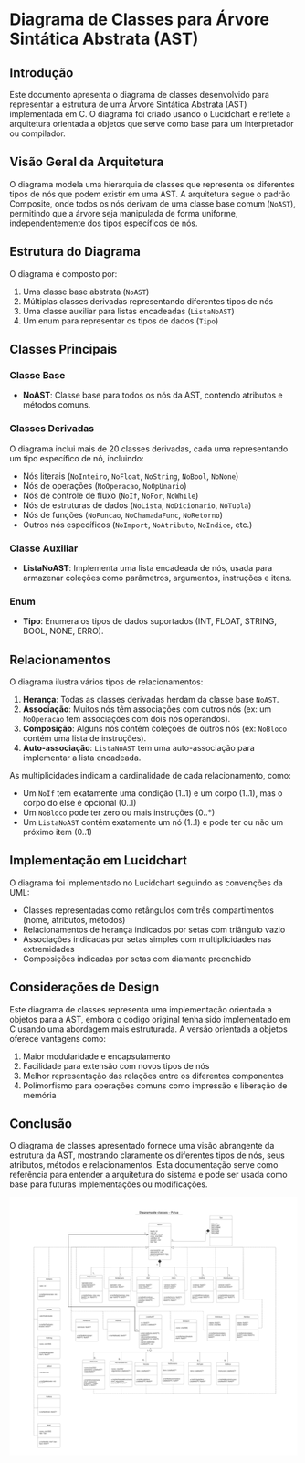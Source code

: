# Diagrama de Classes para Árvore Sintática Abstrata (AST)

## Introdução

Este documento apresenta o diagrama de classes desenvolvido para representar a estrutura de uma Árvore Sintática Abstrata (AST) implementada em C. O diagrama foi criado usando o Lucidchart e reflete a arquitetura orientada a objetos que serve como base para um interpretador ou compilador.

## Visão Geral da Arquitetura

O diagrama modela uma hierarquia de classes que representa os diferentes tipos de nós que podem existir em uma AST. A arquitetura segue o padrão Composite, onde todos os nós derivam de uma classe base comum (`NoAST`), permitindo que a árvore seja manipulada de forma uniforme, independentemente dos tipos específicos de nós.

## Estrutura do Diagrama

O diagrama é composto por:

1. Uma classe base abstrata (`NoAST`)
2. Múltiplas classes derivadas representando diferentes tipos de nós
3. Uma classe auxiliar para listas encadeadas (`ListaNoAST`)
4. Um enum para representar os tipos de dados (`Tipo`)

## Classes Principais

### Classe Base

- **NoAST**: Classe base para todos os nós da AST, contendo atributos e métodos comuns.

### Classes Derivadas

O diagrama inclui mais de 20 classes derivadas, cada uma representando um tipo específico de nó, incluindo:

- Nós literais (`NoInteiro`, `NoFloat`, `NoString`, `NoBool`, `NoNone`)
- Nós de operações (`NoOperacao`, `NoOpUnario`)
- Nós de controle de fluxo (`NoIf`, `NoFor`, `NoWhile`)
- Nós de estruturas de dados (`NoLista`, `NoDicionario`, `NoTupla`)
- Nós de funções (`NoFuncao`, `NoChamadaFunc`, `NoRetorno`)
- Outros nós específicos (`NoImport`, `NoAtributo`, `NoIndice`, etc.)

### Classe Auxiliar

- **ListaNoAST**: Implementa uma lista encadeada de nós, usada para armazenar coleções como parâmetros, argumentos, instruções e itens.

### Enum

- **Tipo**: Enumera os tipos de dados suportados (INT, FLOAT, STRING, BOOL, NONE, ERRO).

## Relacionamentos

O diagrama ilustra vários tipos de relacionamentos:

1. **Herança**: Todas as classes derivadas herdam da classe base `NoAST`.
2. **Associação**: Muitos nós têm associações com outros nós (ex: um `NoOperacao` tem associações com dois nós operandos).
3. **Composição**: Alguns nós contêm coleções de outros nós (ex: `NoBloco` contém uma lista de instruções).
4. **Auto-associação**: `ListaNoAST` tem uma auto-associação para implementar a lista encadeada.

As multiplicidades indicam a cardinalidade de cada relacionamento, como:
- Um `NoIf` tem exatamente uma condição (1..1) e um corpo (1..1), mas o corpo do else é opcional (0..1)
- Um `NoBloco` pode ter zero ou mais instruções (0..*)
- Um `ListaNoAST` contém exatamente um nó (1..1) e pode ter ou não um próximo item (0..1)

## Implementação em Lucidchart

O diagrama foi implementado no Lucidchart seguindo as convenções da UML:
- Classes representadas como retângulos com três compartimentos (nome, atributos, métodos)
- Relacionamentos de herança indicados por setas com triângulo vazio
- Associações indicadas por setas simples com multiplicidades nas extremidades
- Composições indicadas por setas com diamante preenchido

## Considerações de Design

Este diagrama de classes representa uma implementação orientada a objetos para a AST, embora o código original tenha sido implementado em C usando uma abordagem mais estruturada. A versão orientada a objetos oferece vantagens como:

1. Maior modularidade e encapsulamento
2. Facilidade para extensão com novos tipos de nós
3. Melhor representação das relações entre os diferentes componentes
4. Polimorfismo para operações comuns como impressão e liberação de memória

## Conclusão

O diagrama de classes apresentado fornece uma visão abrangente da estrutura da AST, mostrando claramente os diferentes tipos de nós, seus atributos, métodos e relacionamentos. Esta documentação serve como referência para entender a arquitetura do sistema e pode ser usada como base para futuras implementações ou modificações.

![Diagrama de Classes AST](./assets/diagrama.png)